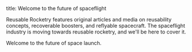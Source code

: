 title: Welcome to the future of spaceflight

Reusable Rocketry features original articles and media on reusability
concepts, recoverable boosters, and reflyable spacecraft. The
spaceflight industry is moving towards reusable rocketry, and we'll be
here to cover it.

Welcome to the future of space launch.
